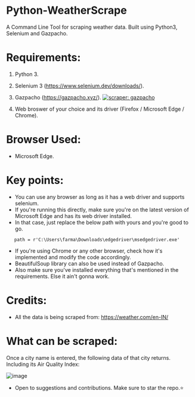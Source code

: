 # Python-WeatherScrape
A Command Line Tool for scraping weather data. Built using Python3, Selenium and Gazpacho.
# Requirements:
1. Python 3. 
2. Selenium 3 (https://www.selenium.dev/downloads/).
3. Gazpacho (https://gazpacho.xyz/). [![scraper: gazpacho](https://img.shields.io/badge/scraper-gazpacho-C6422C)](https://github.com/maxhumber/gazpacho)

5. Web broswer of your choice and its driver (Firefox / Microsoft Edge / Chrome).
# Browser Used:
* Microsoft Edge.
# Key points:
* You can use any browser as long as it has a web driver and supports selenium.
* If you're running this directly, make sure you're on the latest version of Microsoft Edge and has its web driver installed.
* In that case, just replace the below path with yours and you're good to go.

```
   path = r'C:\Users\farma\Downloads\edgedriver\msedgedriver.exe'
```
   
* If you're using Chrome or any other browser, check how it's implemented and modify the code accordingly.
* BeautifulSoup library can also be used instead of Gazpacho.
* Also make sure you've installed everything that's mentioned in the requirements. Else it ain't gonna work.
# Credits:
* All the data is being scraped from: https://weather.com/en-IN/

# What can be scraped:
 Once a city name is entered, the following data of that city returns. Including its Air Quality Index:

![image](https://user-images.githubusercontent.com/44538497/116895375-c35dd600-ac50-11eb-817d-1840bdabceab.png)

* Open to suggestions and contributions. Make sure to star the repo.:star:
